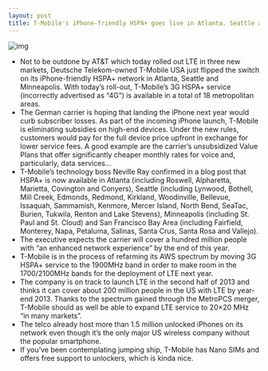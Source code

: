 ```yaml
---
layout: post
title: T-Mobile's iPhone-friendly HSPA+ goes live in Atlanta, Seattle and Minneapolis
---
```

![img](http://media.idownloadblog.com/wp-content/uploads/2012/12/T-Mobile-iPhone-5.jpg)
* Not to be outdone by AT&T which today rolled out LTE in three new markets, Deutsche Telekom-owned T-Mobile USA just flipped the switch on its iPhone-friendly HSPA+ network in Atlanta, Seattle and Minneapolis. With today’s roll-out, T-Mobile’s 3G HSPA+ service (incorrectly advertised as “4G”) is available in a total of 18 metropolitan areas.
* The German carrier is hoping that landing the iPhone next year would curb subscriber losses. As part of the incoming iPhone launch, T-Mobile is eliminating subsidies on high-end devices. Under the new rules, customers would pay for the full device price upfront in exchange for lower service fees. A good example are the carrier’s unsubsidized Value Plans that offer significantly cheaper monthly rates for voice and, particularly, data services…
* T-Mobile’s technology boss Neville Ray confirmed in a blog post that HSPA+ is now available in Atlanta (including Roswell, Alpharetta, Marietta, Covington and Conyers), Seattle (including Lynwood, Bothell, Mill Creek, Edmonds, Redmond, Kirkland, Woodinville, Bellevue, Issaquah, Sammamish, Kenmore, Mercer Island, North Bend, SeaTac, Burien, Tukwila, Renton and Lake Stevens), Minneapolis (including St. Paul and St. Cloud) and San Francisco Bay Area (including Fairfield, Monterey, Napa, Petaluma, Salinas, Santa Crus, Santa Rosa and Vallejo).
* The executive expects the carrier will cover a hundred million people with “an enhanced network experience” by the end of this year.
* T-Mobile is in the process of refarming its AWS spectrum by moving 3G HSPA+ service to the 1900MHz band in order to make room in the 1700/2100MHz bands for the deployment of LTE next year.
* The company is on track to launch LTE in the second half of 2013 and thinks it can cover about 200 million people in the US with LTE by year-end 2013. Thanks to the spectrum gained through the MetroPCS merger, T-Mobile should as well be able to expand LTE service to 20×20 MHz “in many markets”.
* The telco already host more than 1.5 million unlocked iPhones on its network even though it’s the only major US wireless company without the popular smartphone.
* If you’ve been contemplating jumping ship, T-Mobile has Nano SIMs and offers free support to unlockers, which is kinda nice.

